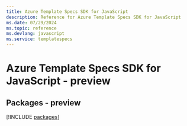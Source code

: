 ```yaml
---
title: Azure Template Specs SDK for JavaScript
description: Reference for Azure Template Specs SDK for JavaScript
ms.date: 07/29/2024
ms.topic: reference
ms.devlang: javascript
ms.service: templatespecs
---
```

# Azure Template Specs SDK for JavaScript - preview
## Packages - preview
[!INCLUDE [packages](template-specs-index.md)]